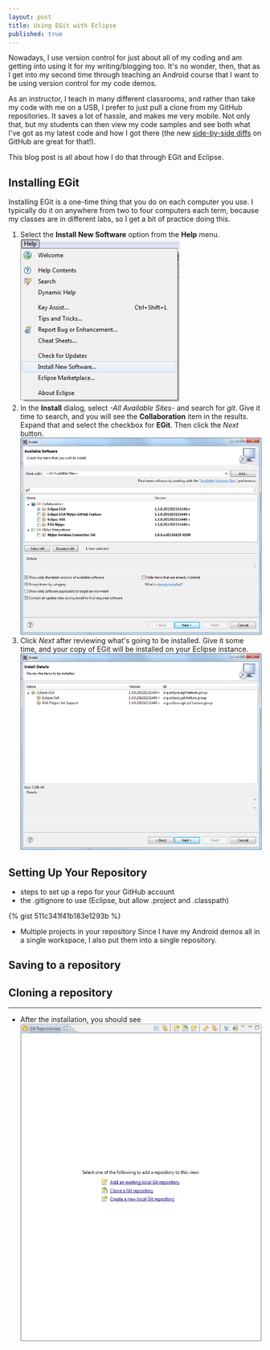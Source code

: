 ```yaml
---
layout: post
title: Using EGit with Eclipse
published: true
---
```


Nowadays, I use version control for just about all of my coding and am getting into using it for my writing/blogging too. It's no wonder, then, that as I get into my second time through teaching an Android course that I want to be using version control for my code demos.

As an instructor, I teach in many different classrooms, and rather than take my code with me on a USB, I prefer to just pull a clone from my GitHub repositories. It saves a lot of hassle, and makes me very mobile. Not only that, but my students can then view my code samples and see both what I've got as my latest code and how I got there (the new [side-by-side diffs](https://github.com/blog/1884-introducing-split-diffs "Introducing split diffs - GitHub Help") on GitHub are great for that!).

This blog post is all about how I do that through EGit and Eclipse.

## Installing EGit

Installing EGit is a one-time thing that you do on each computer you use. I typically do it on anywhere from two to four computers each term, because my classes are in different labs, so I get a bit of practice doing this.

1. Select the **Install New Software** option from the **Help** menu. ![menuHelpInstallNewSoftware.png](/images/posts/eGit-and-Eclipse/menuHelpInstallNewSoftware.png)
2. In the **Install** dialog, select *-All Available Sites-* and search for *git*. Give it time to search, and you will see the **Collaboration** item in the results. Expand that and select the checkbox for **EGit**. Then click the *Next* button. ![installEGit.png](/images/posts/eGit-and-Eclipse/installEGit.png)
3. Click *Next* after reviewing what's going to be installed. Give it some time, and your copy of EGit will be installed on your Eclipse instance. ![installEGit-2.png](/images/posts/eGit-and-Eclipse/installEGit-2.png)

## Setting Up Your Repository

- steps to set up a repo for your GitHub account
- the .gitignore to use (Eclipse, but allow .project and .classpath)

{% gist 511c341f41b183e1293b %}

- Multiple projects in your repository
Since I have my Android demos all in a single workspace, I also put them into a single repository.

## Saving to a repository

## Cloning a repository

----

- After the installation, you should see 
![gitRepoBlank.png](/images/posts/eGit-and-Eclipse/gitRepoBlank.png)